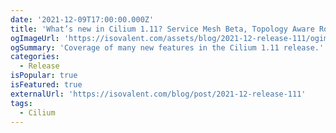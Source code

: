```yaml
---
date: '2021-12-09T17:00:00.000Z'
title: 'What’s new in Cilium 1.11? Service Mesh Beta, Topology Aware Routing, OpenTelemetry'
ogImageUrl: 'https://isovalent.com/assets/blog/2021-12-release-111/ogimage.png'
ogSummary: 'Coverage of many new features in the Cilium 1.11 release.'
categories:
  - Release
isPopular: true
isFeatured: true
externalUrl: 'https://isovalent.com/blog/post/2021-12-release-111'
tags:
  - Cilium
---
```

